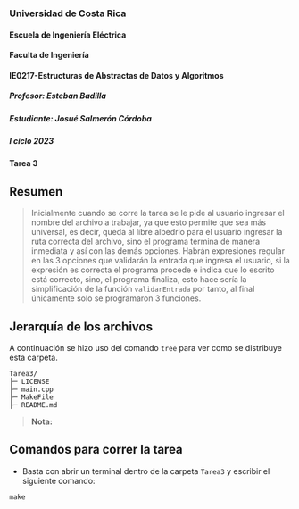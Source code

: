 ### Universidad de Costa Rica
#### Escuela de Ingeniería Eléctrica
#### Faculta de Ingeniería
#### IE0217-Estructuras de Abstractas de Datos y Algoritmos
##### Profesor: Esteban Badilla
##### Estudiante: Josué Salmerón Córdoba
##### I ciclo 2023
#### Tarea 3

## Resumen
> Inicialmente cuando se corre la tarea se le pide al usuario ingresar el nombre del archivo a trabajar, ya que esto permite que sea más universal, es decir, queda al libre albedrío para el usuario ingresar la ruta correcta del archivo, sino el programa termina de manera inmediata y así con las demás opciones. Habrán expresiones regular en las 3 opciones que validarán la entrada que ingresa el usuario, si la expresión es correcta el programa procede e indica que lo escrito está correcto, sino, el programa finaliza, esto hace sería la simplificación de la función ``validarEntrada`` por tanto, al final únicamente solo se programaron 3 funciones.

## Jerarquía de los archivos
A continuación se hizo uso del comando ``tree`` para ver como se distribuye esta carpeta.
```
Tarea3/
├─ LICENSE
├─ main.cpp
├─ MakeFile
├─ README.md
```
> **Nota:** 

## Comandos para correr la tarea
- Basta con abrir un terminal dentro de la carpeta ``Tarea3`` y escribir el siguiente comando:
```
make
```
